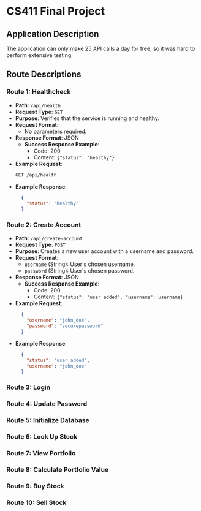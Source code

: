 # CS411 Final Project

## Application Description

The application can only make 25 API calls a day for free, so it was hard to perform extensive testing.

## Route Descriptions

### Route 1: Healthcheck
- **Path**: `/api/health`
- **Request Type**: `GET`
- **Purpose**: Verifies that the service is running and healthy.
- **Request Format**:
  - No parameters required.
- **Response Format**: JSON
  - **Success Response Example**:
    - Code: 200
    - Content: ```{"status": "healthy"}```
- **Example Request**:
  ```bash
  GET /api/health
- **Example Response**:
  ````json
    {
      "status": "healthy"
    }
  ````
  
### Route 2: Create Account
- **Path**: `/api/create-account`
- **Request Type**: `POST`
- **Purpose**: Creates a new user account with a username and password.
- **Request Format**:
  - `username` (String): User's chosen username.
  - `password` (String): User's chosen password.
- **Response Format**: JSON
  - **Success Response Example**:
    - Code: 200
    - Content: ```{"status": "user added", "username": username}```
- **Example Request**:
  ````json
    {
      "username": "john_doe",
      "password": "securepassword"
    }
  ````
- **Example Response**:
  ````json
    {
      "status": "user added",
      "username": "john_doe"
    }
  ````


### Route 3: Login



### Route 4: Update Password



### Route 5: Initialize Database



### Route 6: Look Up Stock



### Route 7: View Portfolio



### Route 8: Calculate Portfolio Value



### Route 9: Buy Stock



### Route 10: Sell Stock
